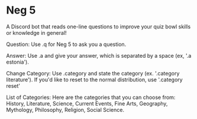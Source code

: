 # Neg 5
A Discord bot that reads one-line questions to improve your quiz bowl skills or knowledge in general!

Question: Use .q for Neg 5 to ask you a question.

Answer: Use .a and give your answer, which is separated by a space (ex, '.a estonia').

Change Category: Use .category and state the category (ex. '.category literature'). If you'd like to reset to the normal distribution, use '.category reset'

List of Categories: Here are the categories that you can choose from: History, Literature, Science, Current Events, Fine Arts, Geography, Mythology, Philosophy, Religion, Social Science.

